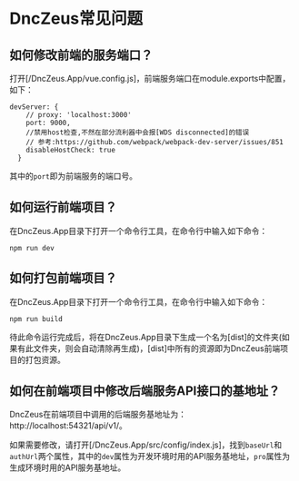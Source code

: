 # DncZeus常见问题

## 如何修改前端的服务端口？

打开[/DncZeus.App/vue.config.js]，前端服务端口在module.exports中配置，如下：

```
devServer: {
    // proxy: 'localhost:3000'
    port: 9000,
    //禁用host检查,不然在部分流利器中会报[WDS disconnected]的错误
    // 参考:https://github.com/webpack/webpack-dev-server/issues/851
    disableHostCheck: true
  }
```

其中的`port`即为前端服务的端口号。

## 如何运行前端项目？

在DncZeus.App目录下打开一个命令行工具，在命令行中输入如下命令：

```
npm run dev
```

## 如何打包前端项目？

在DncZeus.App目录下打开一个命令行工具，在命令行中输入如下命令：

```
npm run build
```

待此命令运行完成后，将在DncZeus.App目录下生成一个名为[dist]的文件夹(如果有此文件夹，则会自动清除再生成)，[dist]中所有的资源即为DncZeus前端项目的打包资源。

## 如何在前端项目中修改后端服务API接口的基地址？

DncZeus在前端项目中调用的后端服务基地址为：http://localhost:54321/api/v1/。

如果需要修改，请打开[/DncZeus.App/src/config/index.js]，找到`baseUrl`和`authUrl`两个属性，其中的`dev`属性为开发环境时用的API服务基地址，`pro`属性为生成环境时用的API服务基地址。

